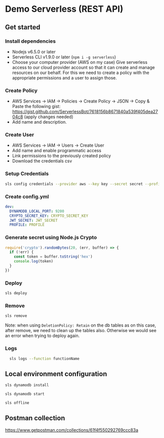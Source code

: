 # Demo Serverless (REST API)

## Get started

### Install dependencies

- Nodejs v6.5.0 or later
- Serverless CLI v1.9.0 or later (`npm i -g serverless`)
- Choose your computer provider (AWS on my case)
  Give serverless access to our cloud provider account so that it can create and manage resources on our behalf. For this we need to create a policy with the appropriate permissions and a user to assign those.

### Create Policy

- AWS Services -> IAM -> Policies -> Create Policy -> JSON -> Copy & Paste the following gist: https://gist.github.com/ServerlessBot/7618156b8671840a539f405dea2704c8 (apply changes needed)
- Add name and description.

### Create User

- AWS Services -> IAM -> Users -> Create User
- Add name and enable programmatic access
- Link permissions to the previously created policy
- Download the credentials csv

### Setup Credentials

```bash
sls config credentials --provider aws --key key --secret secret --profile profile
```

### Create config.yml

```yml
dev:
  DYNAMODB_LOCAL_PORT: 9200
  CRYPTO_SECRET_KEY: CRYPTO_SECRET_KEY
  JWT_SECRET: JWT_SECRET
  PROFILE: PROFILE
```

### Generate secret using Node.js Crypto

```javascript
require('crypto').randomBytes(20, (err, buffer) => {
  if (!err) {
    const token = buffer.toString('hex')
    console.log(token)
  }
})
```

### Deploy

```bash
sls deploy
```

### Remove

```bash
sls remove
```

Note: when using `DeletionPolicy: Retain` on the db tables as on this case, after remove, we need to clean up the tables also. Otherwise we would see an error when trying to deploy again.

### Logs

```bash
  sls logs --function functionName
```

## Local environment configuration

```bash
sls dynamodb install
```

```bash
sls dynamodb start
```

```bash
sls offline
```

## Postman collection

https://www.getpostman.com/collections/61f4f550292769ccc83a
